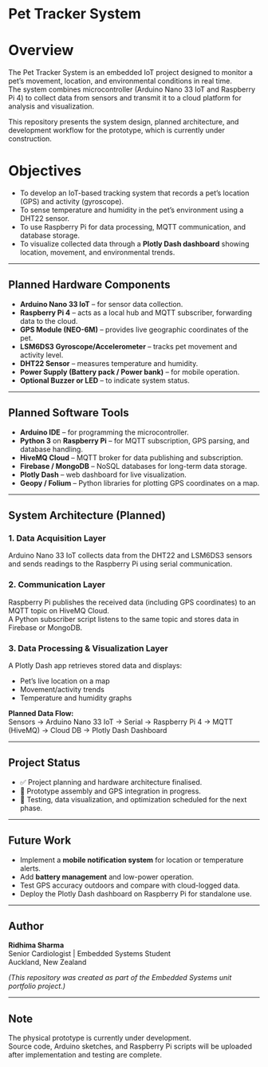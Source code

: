 # Pet Tracker System

# Overview
The Pet Tracker System is an embedded IoT project designed to monitor a pet’s movement, location, and environmental conditions in real time.  
The system combines microcontroller (Arduino Nano 33 IoT and Raspberry Pi 4) to collect data from sensors and transmit it to a cloud platform for analysis and visualization.

This repository presents the system design, planned architecture, and development workflow for the prototype, which is currently under construction.


# Objectives
- To develop an IoT-based tracking system that records a pet’s location (GPS) and activity (gyroscope).  
- To sense temperature and humidity in the pet’s environment using a DHT22 sensor.  
- To use Raspberry Pi for data processing, MQTT communication, and database storage.  
- To visualize collected data through a **Plotly Dash dashboard** showing location, movement, and environmental trends.  

---

## Planned Hardware Components
- **Arduino Nano 33 IoT** – for sensor data collection.  
- **Raspberry Pi 4** – acts as a local hub and MQTT subscriber, forwarding data to the cloud.  
- **GPS Module (NEO-6M)** – provides live geographic coordinates of the pet.  
- **LSM6DS3 Gyroscope/Accelerometer** – tracks pet movement and activity level.  
- **DHT22 Sensor** – measures temperature and humidity.  
- **Power Supply (Battery pack / Power bank)** – for mobile operation.  
- **Optional Buzzer or LED** – to indicate system status.  

---

## Planned Software Tools
- **Arduino IDE** – for programming the microcontroller.  
- **Python 3** on **Raspberry Pi** – for MQTT subscription, GPS parsing, and database handling.  
- **HiveMQ Cloud** – MQTT broker for data publishing and subscription.  
- **Firebase / MongoDB** – NoSQL databases for long-term data storage.  
- **Plotly Dash** – web dashboard for live visualization.  
- **Geopy / Folium** – Python libraries for plotting GPS coordinates on a map.  

---

## System Architecture (Planned)

### 1. Data Acquisition Layer  
Arduino Nano 33 IoT collects data from the DHT22 and LSM6DS3 sensors and sends readings to the Raspberry Pi using serial communication.

### 2. Communication Layer  
Raspberry Pi publishes the received data (including GPS coordinates) to an MQTT topic on HiveMQ Cloud.  
A Python subscriber script listens to the same topic and stores data in Firebase or MongoDB.

### 3. Data Processing & Visualization Layer  
A Plotly Dash app retrieves stored data and displays:  
- Pet’s live location on a map  
- Movement/activity trends  
- Temperature and humidity graphs  

**Planned Data Flow:**  
Sensors → Arduino Nano 33 IoT → Serial → Raspberry Pi 4 → MQTT (HiveMQ) → Cloud DB → Plotly Dash Dashboard

---

## Project Status
- ✅ Project planning and hardware architecture finalised.  
- 🔄 Prototype assembly and GPS integration in progress.  
- 🧪 Testing, data visualization, and optimization scheduled for the next phase.  

---

## Future Work
- Implement a **mobile notification system** for location or temperature alerts.  
- Add **battery management** and low-power operation.  
- Test GPS accuracy outdoors and compare with cloud-logged data.  
- Deploy the Plotly Dash dashboard on Raspberry Pi for standalone use.  

---

## Author
**Ridhima Sharma**  
Senior Cardiologist | Embedded Systems Student  
Auckland, New Zealand  

*(This repository was created as part of the Embedded Systems unit portfolio project.)*

---

## Note
The physical prototype is currently under development.  
Source code, Arduino sketches, and Raspberry Pi scripts will be uploaded after implementation and testing are complete.
